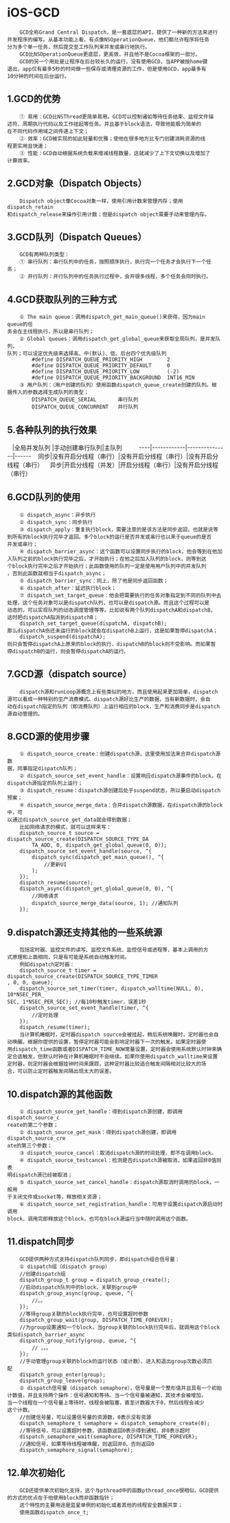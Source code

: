 # iOS-GCD
        GCD全称Grand Central Dispatch，是一套底层的API，提供了一种新的方法来进行
    并发程序的编写。从基本功能上看，有点像NSOperationQueue，他们都允许程序将任务
    分为多个单一任务，然后提交至工作队列来并发或串行地执行。
        GCD比NSOperationQueue更底层，更高效，并且他不是Cocoa框架的一部分。
        GCD的另一个用处是让程序在后台较长久的运行，没有使用GCD，当APP被按home键
    退出，app仅有最多5秒的时间做一些保存或清理资源的工作，但是使用GCD，app最多有
    10分钟的时间在后台运行。
## 1.GCD的优势
        ① 易用：GCD比NSThread更简单易用。GCD可以控制诸如等待任务结束、监视文件描
    述符、周期执行代码以及工作挂起等任务。并且基于block语法，导致他能极为简单的
    在不同代码作用域之间传递上下文；
        ② 效率：GCD被实现的如此轻量和优雅；使他在很多地方比专门创建消耗资源的线
    程更实用且快速；
        ③ 性能：GCD自动根据系统负载来增减线程数量，这就减少了上下文切换以及增加了
    计算效率。
## 2.GCD对象（Dispatch Objects）
        Dispatch object像Cocoa对象一样，使用引用计数来管理内存；使用dispatch_retain
    和dispatch_release来操作引用计数；但是dispatch object需要手动来管理内存。
## 3.GCD队列（Dispatch Queues）
        GCD有两种队列类型：
        ① 串行队列：串行队列中的任务，按照顺序执行，执行完一个任务才会执行下一个任
    务；
        ② 并行队列：并行队列中的任务执行过程中，会开很多线程，多个任务会同时执行。
## 4.GCD获取队列的三种方式
        ① The main queue：调用dispatch_get_main_queue()来获得，因为main queue的任
    务会在主线程执行，所以是串行队列；
        ② Global queues：调用dispatch_get_global_queue来获取全局队列，是并发队列，
    队列；可以设定优先级来选择高、中(默认)、低、后台四个优先级队列
            #define DISPATCH_QUEUE_PRIORITY_HIGH        2
            #define DISPATCH_QUEUE_PRIORITY_DEFAULT     0
            #define DISPATCH_QUEUE_PRIORITY_LOW         (-2)
            #define DISPATCH_QUEUE_PRIORITY_BACKGROUND  INT16_MIN
        ③ 用户队列：（用户创建的队列）使用函数dispatch_queue_create创建的队列。根
    据传入的参数选择生成队列的类型；
            DISPATCH_QUEUE_SERIAL       串行队列
            DISPATCH_QUEUE_CONCURRENT   并行队列
## 5.各种队列的执行效果
    |全局并发队列 |手动创建串行队列|主队列       
    ----|------------|---------------|------ 
    同步|没有开启分线程（串行）|没有开启分线程（串行）|没有开启分线程（串行） 
    异步|开启分线程（并发）|开启分线程（串行）|没有开启分线程（串行）
## 6.GCD队列的使用
        ① dispatch_async：异步执行
        ② dispatch_sync：同步执行
        ③ dispatch_apply：重复执行block，需要注意的是该方法是同步返回，也就是说等
    到所有的block执行完毕才返回。多个block的运行是否并发或串行也以来于queue的是否
    并发或串行；
        ④ dispatch_barrier_async：这个函数可以设置同步执行的block，他会等到在他加
    入队列之前的block执行完毕之后，才开始执行；在他之后加入队列的block，则等到这
    个block执行完毕之后才开始执行；此函数使用的队列一定是使用用户队列中的并发队列
    ，否则此函数就相当于dispatch_async；
        ⑤ dispatch_barrier_sync：同上，除了他是同步返回函数；
        ⑥ dispatch_after：延迟执行block；
        ⑦ dispatch_set_target_queue：他会把需要执行的任务对象指定到不同的队列中去
    处理，这个任务对象可以是dispatch队列，也可以是dispatch源。而且这个过程可以是
    动态的，可以实现队列的动态调度管理等等。比如说有两个队列dispatchA和dispatchB，
    这时把dispatchA指派到dispatchB；
        dispatch_set_target_queue(dispatchA, dispatchB);
    那么dispatchA伤还未运行的block就会在dispatchB上运行，这是如果暂停dispatchA；
        dispatch_suspend(dispatchA);
    则只会暂停dispatchA上原来的block的执行，dispatchB的block则不受影响。而如果暂
    停dispatchB的运行，则会暂停dispatchA的运行。
## 7.GCD源（dispatch source）
        dispatch源和runLoop源概念上有些类似的地方，而且使用起来更加简单，dispatch
    源可以看成一种特别的生产消费模式。dispatch源好比生产的数据，当有新数据时，会自
    动在dispatch指定的队列（即消费队列）上运行相应的block，生产和消费同步是dispatch
    源自动管理的。
## 8.GCD源的使用步骤
        ① dispatch_source_create：创建dispatch源，这里使用加法来合并dispatch源数
    据，同事指定dispatch队列；
        ② dispatch_source_set_event_handle：设置响应dispatch源事件的block，在
    dispatch源指定的队列上运行；
        ③ dispatch_resume：dispatch源创建后处于suspend状态，所以要启动dispatch预案；
        ④ dispatch_source_merge_data：合并dispatch源数据，在dispatch源的block中，可
    以通过dispatch_source_get_data就会得到数据；
        比如网络请求的模式，就可以这样来写：
        dispatch_source_t source = dispatch_source_create(DISPATCH_SOURCE_TYPE_DA
            TA_ADD, 0, dispatch_get_global_queue(0, 0));
        dispatch_source_set_event_handle(source, ^{
            dispatch_sync(dispatch_get_main_queue(), ^{
                //更新UI
            );
        });
        dispatch_resume(source);
        dispatch_async(dispatch_get_global_queue(0, 0), ^{
            //网络请求
            dispatch_source_merge_data(source, 1); //通知队列
        });
## 9.dispatch源还支持其他的一些系统源
        包括定时器、监控文件的读写、监控文件系统、监控信号或进程等，基本上调用的方
    式原理和上面相同，只是有可能是系统自动触发时间。
        例如dispatch定时器：
        dispatch_source_t timer = dispatch_source_create(DISPATCH_SOURCE_TYPE_TIMER
    , 0, 0, queue);
        dispatch_source_set_timer(timer, dispatch_walltime(NULL, 0), 10*NSEC_PER_
    SEC, 1*NSEC_PER_SEC); //每10秒触发timer，误差1秒
        dispatch_source_set_event_handle(timer, ^{
            //定时处理
        });
        dispatch_resume(timer);
        当计算机睡眠时，定时器dispatch source会被挂起，稍后系统唤醒时，定时器也会自
    动唤醒。根据你提供的设置，暂停定时器可能会影响定时器下一次的触发。如果定时器使
    用dispatch_time函数或者DISPATCH_TIME_NOW常量设置，定时器会使用系统默认时钟来确
    定合适触发，但默认时钟在计算机睡眠时不会继续。如果你使用dispatch_walltime来设置
    定时器，则定时器会根据挂钟时间来跟踪，这种定时器比较适合触发间隔相对比较大的场
    合，可以防止定时器触发间隔出现太大的误差。
## 10.dispatch源的其他函数
        ① dispatch_source_get_handle：得到dispatch源创建，即调用dispatch_source_c
    reate的第二个参数；
        ② dispatch_source_get_mask：得到dispatch源创建，即调用dispatch_source_cre
    ate的第三个参数；
        ③ dispatch_source_cancel：取消dispatch源的时间处理，即不在调用block。
        ④ dispatch_source_testcancel：检测是否dispatch源被取消，如果返回非0值则表
    明dispatch源已经被取消；
        ⑤ dispatch_source_set_cancel_handle：dispatch源取消时调用的block，一般用
    于关闭文件或socket等，释放相关资源；
        ⑥ dispatch_source_set_registration_handle：可用于设置dispatch源启动时调用
    block，调用完即释放这个block，也可在block源运行当中随时调用这个函数。
## 11.dispatch同步
        GCD提供两种方式支持dispatch队列同步，即dispatch组合信号量：
        ① dispatch组（dispatch group）
        //创建dispatch组
        dispatch_group_t group = dispatch_group_create(); 
        //启动dispatch队列中的block，关联到group中
        dispatch_group_async(group, queue, ^{
            //。。
        });
        //等待group关联的block执行完毕，也可设置超时参数
        dispatch_group_wait(group, DISPATCH_TIME_FOREVER);
        //为group设置通知一个block，当group关联的block执行完毕后，就调用这个block
    类似dispatch_barrier_async
        dispatch_group_notify(group, queue, ^{
            // 。。。        
        });
        //手动管理group关联的block的运行状态（或计数），进入和退出group次数必须匹
    配
        dispatch_group_enter(group);
        dispatch_group_leave(group);
        ② dispatch信号量（dispatch semaphore），信号量是一个整形值并且具有一个初始
    计数值，并且支持两个操作：信号通知和等待。当一个信号量被通知，其技术会被增加，
    当一个线程在一个信号量上等待时，线程会被阻塞，直至计数器大于0，然后线程会减少
    这个计数。
        //创建信号量，可以设置信号量的资源数，0表示没有资源
        dispatch_semaphore_t semaphore = dispatch_semaphore_create(0);
        //等待信号，可以设置超时参数，该函数返回0表示得到通知，非0表示超时
        dispatch_semaphore_wait(semaphore, DISPATCH_TIME_FOREVER);
        //通知信号，如果等待线程被唤醒，则返回非0，否则返回0
        dispatch_semaphore_signal(semaphore);
## 12.单次初始化
        GCD还提供单次初始化支持，这个与pthread中的函数pthread_once很相似，GCD提供
    的方式的优点在于他使用block而非函数指针；
        这个特性的主要用途是蓝星单例的初始化或者其他的线程安全数据共享；
        使用函数dispatch_once_t;
